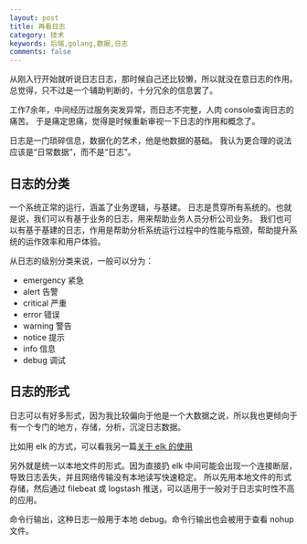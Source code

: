 ```yaml
---
layout: post
title: 再看日志
category: 技术
keywords: 后端,golang,数据,日志
comments: false
---
```


从刚入行开始就听说日志日志，那时候自己还比较懒，所以就没在意日志的作用。总觉得，只不过是一个辅助判断的，十分冗余的信息罢了。

工作7余年，中间经历过服务突发异常，而日志不完整，人肉 console查询日志的痛苦。
于是痛定思痛，觉得是时候重新审视一下日志的作用和概念了。

日志是一门琐碎信息，数据化的艺术，他是他数据的基础。
我认为更合理的说法应该是“日常数据”，而不是“日志”。

## 日志的分类

一个系统正常的运行，涵盖了业务逻辑，与基建。
日志是贯穿所有系统的。也就是说，我们可以有基于业务的日志，用来帮助业务人员分析公司业务。
我们也可以有基于基建的日志，作用是帮助分析系统运行过程中的性能与瓶颈，帮助提升系统的运作效率和用户体验。

从日志的级别分类来说，一般可以分为：
- emergency 紧急
- alert     告警
- critical  严重
- error     错误
- warning   警告
- notice    提示
- info      信息
- debug     调试

## 日志的形式
日志可以有好多形式，因为我比较偏向于他是一个大数据之说，所以我也更倾向于有一个专门的地方，存储，分析，沉淀日志数据。

比如用 elk 的方式，可以看我另一篇[关于 elk 的使用](https://steak.page/2017/11/01/realtime-log-system.html)

另外就是统一以本地文件的形式。因为直接扔 elk 中间可能会出现一个连接断层，导致日志丢失，并且网络传输没有本地读写快速稳定。
所以先用本地文件的形式存储，然后通过 filebeat 或 logstash 推送，可以适用于一般对于日志实时性不高的应用。

命令行输出，这种日志一般用于本地 debug。命令行输出也会被用于查看 nohup 文件。